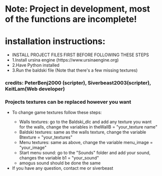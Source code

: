<body>
    <h1>
        Note: Project in development, most of the functions are incomplete!
    </h1>
    <h1>
        installation instructions:
    </h1>
    <nav>
        <ul>
            <li>INSTALL PROJECT FILES FIRST BEFORE FOLLOWING THESE STEPS</li>
            <li>1.Install ursina engine (https://www.ursinaengine.org)</li>
            <li>2.Have Python installed</li>
            <li>3.Run the baldski file (Note that there's a few missing textures)</li>
        </ul>
    </nav>
    <h3>credits: PeterBenj2000 (scripter), Siverbeast2003(scripter), KeitLam(Web developer)</h3>
    <h3>Projects textures can be replaced however you want</h3>
    <nav>
        <ul>
            <li>To change game textures follow these steps: </li>
            <ul>
                <li>Walls textures: go to the Baldski_dlc and add any texture you want for the walls, change the variables in theWallB = "your_texture name"</li>
                <li>Baldski textures: same as the walls texture, change the variable Btexture = "your_textures"</li>
                <li>Menu textures: same as above, change the variable menu_image = "your_image"</li>
                <li>Start menu sound: go to the "Sounds" folder and add your sound, changes the variable b1 = "your_sound"</li>
                <li>amogus sound should be done the same</li>
            </ul>
            <li>If you have any question, contact me or siverbeast</li>
        </ul>
    </nav>
</body>
</html>
